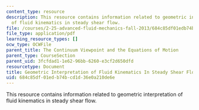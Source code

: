 ```yaml
---
content_type: resource
description: This resource contains information related to geometric interpretation
  of fluid kinematics in steady shear flow.
file: /courses/2-25-advanced-fluid-mechanics-fall-2013/684c85df01edb74bcd1d36e0a210de6e_MIT2_25F13_Geometric_Inte.pdf
file_type: application/pdf
learning_resource_types: []
ocw_type: OCWFile
parent_title: The Continuum Viewpoint and the Equations of Motion
parent_type: CourseSection
parent_uid: 3fcfdad1-1e62-96bb-6260-e3cf2d650dfd
resourcetype: Document
title: Geometric Interpretation of Fluid Kinematics In Steady Shear Flow
uid: 684c85df-01ed-b74b-cd1d-36e0a210de6e
---
```

This resource contains information related to geometric interpretation of fluid kinematics in steady shear flow.
